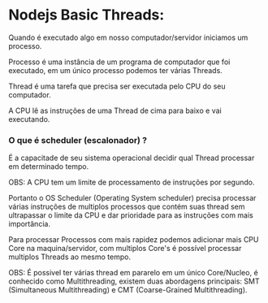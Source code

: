 # Nodejs Basic Threads:

Quando é executado algo em nosso computador/servidor iniciamos um processo. 

Processo é uma instância de um programa de computador que foi executado, em um único processo podemos ter várias Threads.

Thread é uma tarefa que precisa ser executada pelo CPU do seu computador.

A CPU lê as instruções de uma Thread de cima para baixo e vai executando.

### O que é scheduler (escalonador) ? 

É a capacitade de seu sistema operacional decidir qual Thread processar em determinado tempo.

OBS: A CPU tem um limite de processamento de instruções por segundo.

Portanto o OS Scheduler (Operating System scheduler) precisa processar várias instruções de multiplos processos que contém suas thread sem ultrapassar o limite da CPU e dar prioridade para as instruções com mais importância.

Para processar Processos com mais rapidez podemos adicionar mais CPU Core na maquina/servidor, com multiplos Core's é possível processar multiplos Threads ao mesmo tempo.

OBS: É possivel ter várias thread em pararelo em um único Core/Nucleo, é conhecido como Multithreading, existem duas abordagens principais: SMT (Simultaneous Multithreading) e CMT (Coarse-Grained Multithreading).

